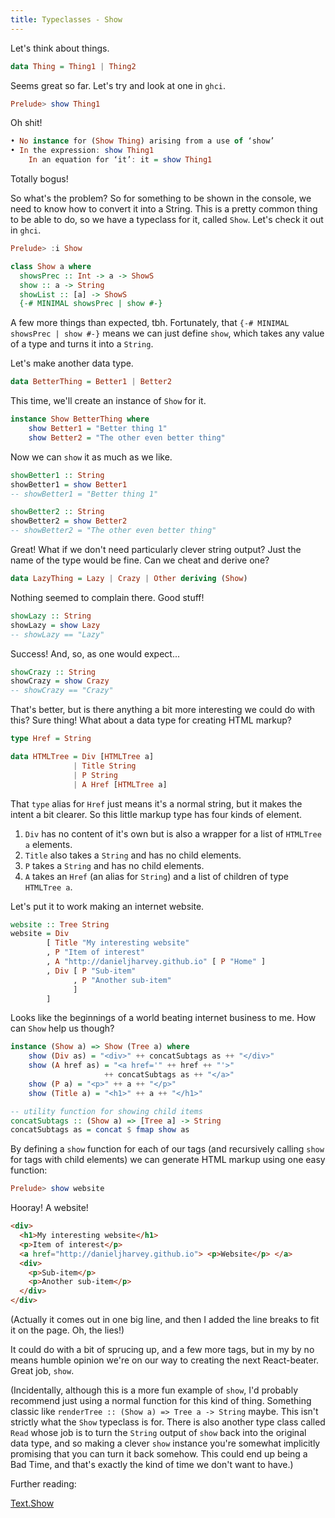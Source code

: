 ```yaml
---
title: Typeclasses - Show
---
```


Let's think about things.

```haskell
data Thing = Thing1 | Thing2
```

Seems great so far. Let's try and look at one in `ghci`.

```haskell
Prelude> show Thing1
```

Oh shit!

```haskell
• No instance for (Show Thing) arising from a use of ‘show’
• In the expression: show Thing1
    In an equation for ‘it’: it = show Thing1
```

Totally bogus!

So what's the problem? So for something to be shown in the console, we need to know how to convert it into a String. This is a pretty common thing to be able to do, so we have a typeclass for it, called `Show`. Let's check it out in `ghci`.

```haskell
Prelude> :i Show
```

```haskell
class Show a where
  showsPrec :: Int -> a -> ShowS
  show :: a -> String
  showList :: [a] -> ShowS
  {-# MINIMAL showsPrec | show #-}
```

A few more things than expected, tbh. Fortunately, that `{-# MINIMAL showsPrec | show #-}` means we can just define `show`, which takes any value of a type and turns it into a `String`.

Let's make another data type.

```haskell
data BetterThing = Better1 | Better2
```

This time, we'll create an instance of `Show` for it.

```haskell
instance Show BetterThing where
    show Better1 = "Better thing 1"
    show Better2 = "The other even better thing"
```

Now we can `show` it as much as we like.

```haskell
showBetter1 :: String
showBetter1 = show Better1
-- showBetter1 = "Better thing 1"
```

```haskell
showBetter2 :: String
showBetter2 = show Better2
-- showBetter2 = "The other even better thing"
```

Great! What if we don't need particularly clever string output? Just the name of the type would be fine. Can we cheat and derive one?

```haskell
data LazyThing = Lazy | Crazy | Other deriving (Show)
```

Nothing seemed to complain there. Good stuff!

```haskell
showLazy :: String
showLazy = show Lazy
-- showLazy == "Lazy"
```

Success! And, so, as one would expect...

```haskell
showCrazy :: String
showCrazy = show Crazy
-- showCrazy == "Crazy"
```

That's better, but is there anything a bit more interesting we could do with this? Sure thing! What about a data type for creating HTML markup?

```haskell
type Href = String

data HTMLTree = Div [HTMLTree a]
              | Title String
              | P String
              | A Href [HTMLTree a]
```

That `type` alias for `Href` just means it's a normal string, but it makes the intent a bit clearer. So this little markup type has four kinds of element.

1. `Div` has no content of it's own but is also a wrapper for a list of `HTMLTree a` elements.
2. `Title` also takes a `String` and has no child elements.
3. `P` takes a `String` and has no child elements.
4. `A` takes an `Href` (an alias for `String`) and a list of children of type `HTMLTree a`.

Let's put it to work making an internet website.

```haskell
website :: Tree String
website = Div
        [ Title "My interesting website"
        , P "Item of interest"
        , A "http://danieljharvey.github.io" [ P "Home" ]
        , Div [ P "Sub-item"
              , P "Another sub-item"
              ]
        ]
```

Looks like the beginnings of a world beating internet business to me. How can `Show` help us though?

```haskell
instance (Show a) => Show (Tree a) where
    show (Div as) = "<div>" ++ concatSubtags as ++ "</div>"
    show (A href as) = "<a href='" ++ href ++ "'>"
                     ++ concatSubtags as ++ "</a>"
    show (P a) = "<p>" ++ a ++ "</p>"
    show (Title a) = "<h1>" ++ a ++ "</h1>"

-- utility function for showing child items
concatSubtags :: (Show a) => [Tree a] -> String
concatSubtags as = concat $ fmap show as
```

By defining a `show` function for each of our tags (and recursively calling `show` for tags with child elements) we can generate HTML markup using one easy function:

```haskell
Prelude> show website
```

Hooray! A website!

```html
<div>
  <h1>My interesting website</h1>
  <p>Item of interest</p>
  <a href="http://danieljharvey.github.io"> <p>Website</p> </a>
  <div>
    <p>Sub-item</p>
    <p>Another sub-item</p>
  </div>
</div>
```

(Actually it comes out in one big line, and then I added the line breaks to fit it on the page. Oh, the lies!)

It could do with a bit of sprucing up, and a few more tags, but in my by no means humble opinion we're on our way to creating the next React-beater. Great job, `show`.

(Incidentally, although this is a more fun example of `show`, I'd probably recommend just using a normal function for this kind of thing. Something classic like `renderTree :: (Show a) => Tree a -> String` maybe. This isn't strictly what the `Show` typeclass is for. There is also another type class called `Read` whose job is to turn the `String` output of `show` back into the original data type, and so making a clever `show` instance you're somewhat implicitly promising that you can turn it back somehow. This could end up being a Bad Time, and that's exactly the kind of time we don't want to have.)

Further reading:

[Text.Show](http://hackage.haskell.org/package/base-4.12.0.0/docs/Text-Show.html)
